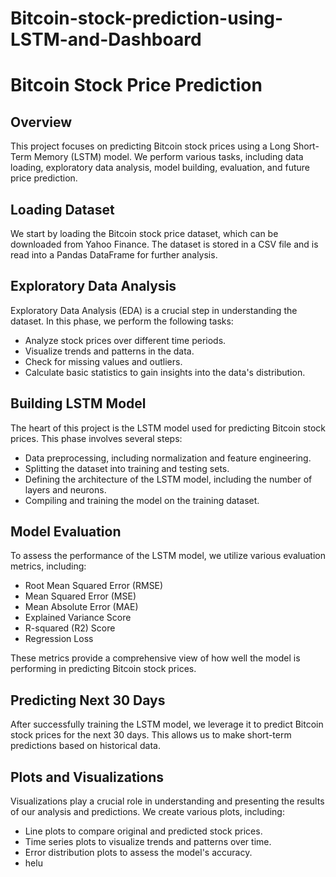 # Bitcoin-stock-prediction-using-LSTM-and-Dashboard
# Bitcoin Stock Price Prediction

## Overview
This project focuses on predicting Bitcoin stock prices using a Long Short-Term Memory (LSTM) model. We perform various tasks, including data loading, exploratory data analysis, model building, evaluation, and future price prediction.

## Loading Dataset
We start by loading the Bitcoin stock price dataset, which can be downloaded from Yahoo Finance. The dataset is stored in a CSV file and is read into a Pandas DataFrame for further analysis.

## Exploratory Data Analysis
Exploratory Data Analysis (EDA) is a crucial step in understanding the dataset. In this phase, we perform the following tasks:
- Analyze stock prices over different time periods.
- Visualize trends and patterns in the data.
- Check for missing values and outliers.
- Calculate basic statistics to gain insights into the data's distribution.

## Building LSTM Model
The heart of this project is the LSTM model used for predicting Bitcoin stock prices. This phase involves several steps:
- Data preprocessing, including normalization and feature engineering.
- Splitting the dataset into training and testing sets.
- Defining the architecture of the LSTM model, including the number of layers and neurons.
- Compiling and training the model on the training dataset.

## Model Evaluation
To assess the performance of the LSTM model, we utilize various evaluation metrics, including:
- Root Mean Squared Error (RMSE)
- Mean Squared Error (MSE)
- Mean Absolute Error (MAE)
- Explained Variance Score
- R-squared (R2) Score
- Regression Loss

These metrics provide a comprehensive view of how well the model is performing in predicting Bitcoin stock prices.

## Predicting Next 30 Days
After successfully training the LSTM model, we leverage it to predict Bitcoin stock prices for the next 30 days. This allows us to make short-term predictions based on historical data.

## Plots and Visualizations
Visualizations play a crucial role in understanding and presenting the results of our analysis and predictions. We create various plots, including:
- Line plots to compare original and predicted stock prices.
- Time series plots to visualize trends and patterns over time.
- Error distribution plots to assess the model's accuracy.
- helu
